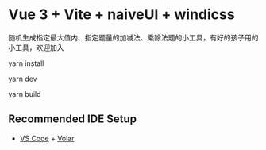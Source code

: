 # Vue 3 + Vite + naiveUI + windicss

随机生成指定最大值内、指定题量的加减法、乘除法题的小工具，有好的孩子用的小工具，欢迎加入

yarn install

yarn dev

yarn build

## Recommended IDE Setup

- [VS Code](https://code.visualstudio.com/) + [Volar](https://marketplace.visualstudio.com/items?itemName=Vue.volar)
